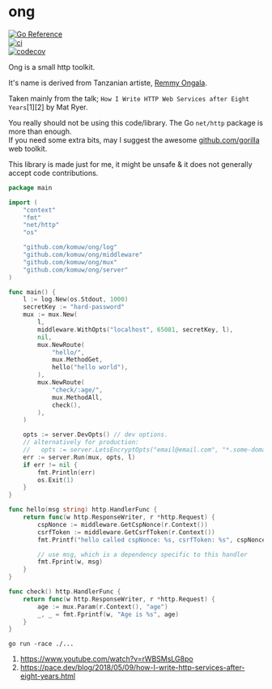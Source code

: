 # ong

[![Go Reference](https://pkg.go.dev/badge/github.com/komuw/ong.svg)](https://pkg.go.dev/github.com/komuw/ong)     
[![ci](https://github.com/komuw/ong/workflows/ong%20ci/badge.svg)](https://github.com/komuw/ong/actions)     
[![codecov](https://codecov.io/gh/komuw/ong/branch/main/graph/badge.svg?token=KMX47WCNK0)](https://codecov.io/gh/komuw/ong)     


Ong is a small http toolkit. 

It's name is derived from Tanzanian artiste, [Remmy Ongala](https://en.wikipedia.org/wiki/Remmy_Ongala).


Taken mainly from the talk; `How I Write HTTP Web Services after Eight Years`[1][2] by Mat Ryer.    


You really should not be using this code/library. The Go `net/http` package is more than enough.    
If you need some extra bits, may I suggest the awesome [github.com/gorilla](https://github.com/gorilla) web toolkit.    


This library is made just for me, it might be unsafe & it does not generally accept code contributions.       


```go
package main

import (
	"context"
	"fmt"
	"net/http"
	"os"

	"github.com/komuw/ong/log"
	"github.com/komuw/ong/middleware"
	"github.com/komuw/ong/mux"
	"github.com/komuw/ong/server"
)

func main() {
	l := log.New(os.Stdout, 1000)
	secretKey := "hard-password"
	mux := mux.New(
		l,
		middleware.WithOpts("localhost", 65081, secretKey, l),
		nil,
		mux.NewRoute(
			"hello/",
			mux.MethodGet,
			hello("hello world"),
		),
		mux.NewRoute(
			"check/:age/",
			mux.MethodAll,
			check(),
		),
	)

	opts := server.DevOpts() // dev options.
	// alternatively for production:
	//   opts := server.LetsEncryptOpts("email@email.com", "*.some-domain.com")
	err := server.Run(mux, opts, l)
	if err != nil {
		fmt.Println(err)
		os.Exit(1)
	}
}

func hello(msg string) http.HandlerFunc {
	return func(w http.ResponseWriter, r *http.Request) {
		cspNonce := middleware.GetCspNonce(r.Context())
		csrfToken := middleware.GetCsrfToken(r.Context())
		fmt.Printf("hello called cspNonce: %s, csrfToken: %s", cspNonce, csrfToken)

		// use msg, which is a dependency specific to this handler
		fmt.Fprint(w, msg)
	}
}

func check() http.HandlerFunc {
	return func(w http.ResponseWriter, r *http.Request) {
		age := mux.Param(r.Context(), "age")
		_, _ = fmt.Fprintf(w, "Age is %s", age)
	}
}
```

`go run -race ./...`     


1. https://www.youtube.com/watch?v=rWBSMsLG8po     
2. https://pace.dev/blog/2018/05/09/how-I-write-http-services-after-eight-years.html     
